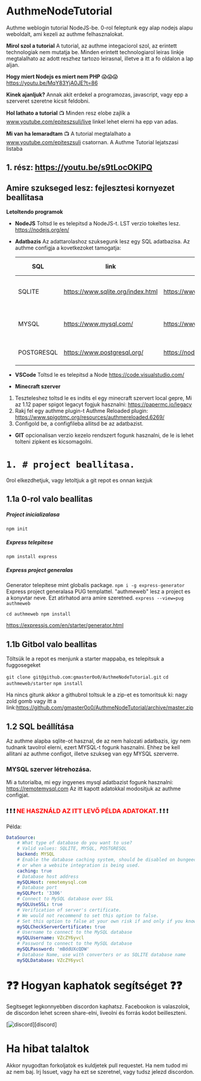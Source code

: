 # AuthmeNodeTutorial

Authme weblogin tutorial NodeJS-be. 0-rol feleptunk egy alap nodejs alapu weboldalt, ami kezeli az authme felhasznalokat.

**Mirol szol a tutorial**
A tutorial, az authme integaciorol szol, az erintett technologiak nem mutatja be. Minden erintett technologiarol leiras linkje megtalalhato az adott reszhez tartozo leirasnal, illetve a itt a fo oldalon a lap aljan.

**Hogy miert Nodejs es miert nem PHP** :scream::scream::scream:
https://youtu.be/MqY83YjA0JE?t=86

**Kinek ajanljuk?**
Annak akit erdekel a programozas, javascript, vagy epp a szerveret szeretne kicsit feldobni.

**Hol lathato a tutorial**
:tv: Minden resz elobe zajlik a www.youtube.com/epiteszsuli/live linkel lehet elerni ha epp van adas.

**Mi van ha lemaradtam**
:tv: A tutorial megtalalhato a www.youtube.com/epiteszsuli csatornan. A Authme Tutorial lejatszasi listaba

## 1. rész: https://youtu.be/s9tLocOKlPQ

## Amire szukseged lesz: fejlesztesi kornyezet beallitasa

**Letoltendo programok**


- **NodeJS**
Toltsd le es telepitsd a NodeJS-t. LST verzio tokeltes lesz.
https://nodejs.org/en/

- **Adatbazis**
  Az adattarolashoz szuksegunk lesz egy SQL adatbazisa. 
  Az authme configja a kovetkezoket tamogatja:  
  
  | SQL | link | package leírás | telepítő parancs|
  | ---- | ---- | ---- | ---- |
  | SQLITE | https://www.sqlite.org/index.html | https://www.npmjs.com/package/mysql2 | npm install --save mysql2 |
  | MYSQL | https://www.mysql.com/ | https://www.npmjs.com/package/sqlite3 | npm install --save sqlite3 |
  | POSTGRESQL | https://www.postgresql.org/ | https://node-postgres.com/ | npm install pg |




- **VSCode**
Toltsd le es telepitsd a Node
https://code.visualstudio.com/

- **Minecraft szerver**
1. Teszteleshez toltsd le es indits el egy minecraft szervert local gepre,
Mi az 1.12 paper spigot legacyt fogjuk hasznalni: https://papermc.io/legacy
2. Rakj fel egy authme plugin-t
Authme Reloaded plugin: https://www.spigotmc.org/resources/authmereloaded.6269/
3. Configold be, a configfileba allitsd be az adatbazist.

- **GIT** opcionalisan
verzio kezelo rendszert fogunk hasznalni, de le is lehet tolteni zipkent es kicsomagolni.

# `1. # project beallitasa.`
0rol elkezdhetjuk, vagy letoltjuk a git repot es onnan kezjuk


## 1.1a	0-rol valo beallitas


##### Project inicializalasa
`npm init`
##### **Express** telepitese
`npm install express`

##### Express project generalas
Generator telepitese mint globalis package. 
`npm i -g express-generator`
Express project generalasa PUG templattel. "authmeweb" lesz a project es a konyvtar neve. Ezt atirhatod arra amire szeretned.
`express --view=pug authmeweb`

`cd authmeweb
npm install`

https://expressjs.com/en/starter/generator.html


## 1.1b	Gitbol valo beallitas

Töltsük le a repot es menjunk a starter mappaba, es telepitsuk a fuggosegeket

`git clone git@github.com:gmaster0o0/AuthmeNodeTutorial.git`
`cd authmeweb/starter`
`npm install`

Ha nincs gitunk akkor a githubrol toltsuk le a zip-et es tomoritsuk ki: nagy zold gomb vagy itt a link:https://github.com/gmaster0o0/AuthmeNodeTutorial/archive/master.zip

## 1.2 SQL beállítása

Az authme alapba sqlite-ot hasznal, de az nem halozati adatbazis, igy nem tudnank tavolrol elerni, ezert MYSQL-t fogunk hasznalni.  Ehhez be kell allitani  az authme configot, illetve szukseg van egy MYSQL szerverre.

### MYSQL szerver létrehozása.
Mi a tutorialba, mi egy ingyenes mysql adatbazist fogunk hasznalni:
https://remotemysql.com
Az itt kapott adatokkal modositjuk az authme configjat. 

###  :heavy_exclamation_mark: :heavy_exclamation_mark: :heavy_exclamation_mark: <span style="color:red">**NE HASZNÁLD AZ ITT LEVŐ PÉLDA ADATOKAT**</span>. :heavy_exclamation_mark: :heavy_exclamation_mark: :heavy_exclamation_mark:

Példa: 
```Yaml
DataSource:
    # What type of database do you want to use?
    # Valid values: SQLITE, MYSQL, POSTGRESQL
    backend: MYSQL
    # Enable the database caching system, should be disabled on bungeecord environments
    # or when a website integration is being used.
    caching: true
    # Database host address
    mySQLHost: remotemysql.com
    # Database port
    mySQLPort: '3306'
    # Connect to MySQL database over SSL
    mySQLUseSSL: true
    # Verification of server's certificate.
    # We would not recommend to set this option to false.
    # Set this option to false at your own risk if and only if you know what you're doing
    mySQLCheckServerCertificate: true
    # Username to connect to the MySQL database
    mySQLUsername: VZcZY6yvcl
    # Password to connect to the MySQL database
    mySQLPassword: 'mBddUXcQDW'
    # Database Name, use with converters or as SQLITE database name
    mySQLDatabase: VZcZY6yvcl
```
# :question::question: Hogyan kaphatok segítséget :question::question:

Segitseget legkonnyebben discordon kaphatsz. Facebookon is valaszolok, de discordon lehet screen share-elni, liveolni és forrás kodot beilleszteni.

[![discord](https://discordapp.com/api/guilds/329854736998334464/embed.png?style=banner3)][discord]

# Ha hibat talaltok

Akkor nyugodtan forkoljatok es kuldjetek pull requestet. Ha nem tudod mi az nem baj. Irj Issuet, vagy ha ezt se szeretnel, vagy tudsz jelezd discordon.

